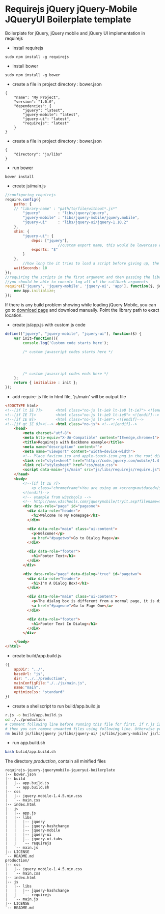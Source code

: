 Requirejs jQuery jQuery-Mobile JQueryUI Boilerplate template
==================================================

 Boilerplate for jQuery, jQuery mobile and jQuery UI implementation in requirejs

* Install requirejs
```
sudo npm install -g requirejs
```


* Install bower
```
sudo npm install -g bower
```

* create a file in project directory : bower.json
```
{
    "name": "My Project",
    "version": "1.0.0",
    "dependencies": {
        "jquery": "latest",
        "jquery-mobile": "latest",
        "jquery-ui": "latest",  
        "requirejs": "latest"
    }
}
```


* create a file in project directory : bower.json
```
{
    "directory": "js/libs"
}
```


* run bower
```
bower install
```

* create js/main.js
```javascript
//configuring requirejs
require.config({
    paths: {
    // "library-name" : "path/to/file/without*.js*"
        "jquery"		: "libs/jquery/jquery",
        "jquery-mobile"	: "libs/jquery-mobile/jquery.mobile",
        "jquery-ui"		: "libs/jquery-ui/jquery-1.10.2"
    },
    shim: {
        "jquery-ui": {
            deps: ["jquery"],
                        //custom export name, this would be lowercase otherwise
            exports: "$"
        }
    },
        //how long the it tries to load a script before giving up, the default is 7
    waitSeconds: 10
});
//requiring the scripts in the first argument and then passing the library namespaces into a callback
//you should be able to console log all of the callback arguments
require(['jquery', 'jquery-mobile', 'jquery-ui', 'app'], function($, jquerymobile, jqueryui, App){
    new App.initialize;
});
```
If there is any build problem showing while loading jQuery Mobile, you can go to [download page](http://jquerymobile.com/download/) and download manually. Point the library path to exact location.

* create js/app.js with custom js code
```javascript
define(["jquery", "jquery-mobile", "jquery-ui"], function($) {
    var init=function(){
    	console.log('Custom code starts here');

    	/* custom javascript codes starts here */




    	/* custom javascript codes ends here */
    };
    return { initialize : init };
});

```


* add require-js file in html file, 'js/main' will be output file
```html
<!DOCTYPE html>
<!--[if lt IE 7]>      <html class="no-js lt-ie9 lt-ie8 lt-ie7"> <![endif]-->
<!--[if IE 7]>         <html class="no-js lt-ie9 lt-ie8"> <![endif]-->
<!--[if IE 8]>         <html class="no-js lt-ie9"> <![endif]-->
<!--[if gt IE 8]><!--> <html class="no-js"> <!--<![endif]-->
    <head>
        <meta charset="utf-8">
        <meta http-equiv="X-UA-Compatible" content="IE=edge,chrome=1">
        <title>Requirejs with Backbone example</title>
        <meta name="description" content="">
        <meta name="viewport" content="width=device-width">
        <!-- Place favicon.ico and apple-touch-icon.png in the root directory -->
        <link rel="stylesheet" href="http://code.jquery.com/mobile/1.4.5/jquery.mobile-1.4.5.min.css">
        <link rel="stylesheet" href="css/main.css">
        <script data-main="js/main" src="js/libs/requirejs/require.js"></script>
    </head>
    <body>
        <!--[if lt IE 7]>
            <p class="chromeframe">You are using an <strong>outdated</strong> browser. Please <a href="http://browsehappy.com/">upgrade your browser</a> or <a href="http://www.google.com/chromeframe/?redirect=true">activate Google Chrome Frame</a> to improve your experience.</p>
        <![endif]-->
        <!-- example from w3schools -->
        <!-- http://www.w3schools.com/jquerymobile/tryit.asp?filename=tryjqmob_dialog -->
        <div data-role="page" id="pageone">
          <div data-role="header">
            <h1>Welcome To My Homepage</h1>
          </div>

          <div data-role="main" class="ui-content">
            <p>Welcome!</p>
            <a href="#pagetwo">Go to Dialog Page</a>
          </div>

          <div data-role="footer">
            <h1>Footer Text</h1>
          </div>
        </div> 

        <div data-role="page" data-dialog="true" id="pagetwo">
          <div data-role="header">
            <h1>I'm A Dialog Box!</h1>
          </div>

          <div data-role="main" class="ui-content">
            <p>The dialog box is different from a normal page, it is displayed on top of the current page and it will not span the entire width of the page. The dialog has also an icon of "X" in the header to close the box.</p>
            <a href="#pageone">Go to Page One</a>
          </div>

          <div data-role="footer">
            <h1>Footer Text In Dialog</h1>
          </div>
        </div> 

    </body>
</html>
```

* create build/app.build.js
```javascript
({
	appDir: "../",
	baseUrl: "js",
	dir: "../../production",
	mainConfigFile:"./../js/main.js",
	name:"main",
	optimizeCss: "standard"
})
```

* create a shellscript to run  build/app.build.js
```sh
r.js -o build/app.build.js 
cd ./../production
# comment following line before running this file for first. if r.js is working,
# then you can remove unwanted files using following line. Otherwise you might lose all codes
rm build js/libs/jquery js/libs/jquery-ui/ js/libs/jquery-mobile/ js/libs/jquery-ui-tabs/ js/app.js build.txt bower.json -r
```
* run app.build.sh
```sh
bash bulid/app.build.sh
```

The directory *production*, contain all minified files 
```
requirejs-jquery-jquerymobile-jqueryui-boilerplate
|-- bower.json
|-- build
|   |-- app.build.js
|   `-- app.build.sh
|-- css
|   |-- jquery.mobile-1.4.5.min.css
|   `-- main.css
|-- index.html
|-- js
|   |-- app.js
|   |-- libs
|   |   |-- jquery
|   |   |-- jquery-hashchange
|   |   |-- jquery-mobile
|   |   |-- jquery-ui
|   |   |-- jquery-ui-tabs
|   |   `-- requirejs
|   `-- main.js
|-- LICENSE
`-- README.md
production/
|-- css
|   |-- jquery.mobile-1.4.5.min.css
|   `-- main.css
|-- index.html
|-- js
|   |-- libs
|   |   |-- jquery-hashchange
|   |   `-- requirejs
|   `-- main.js
|-- LICENSE
`-- README.md

```